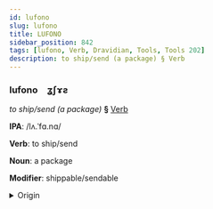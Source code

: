 ```yaml
---
id: lufono
slug: lufono
title: LUFONO
sidebar_position: 842
tags: [lufono, Verb, Dravidian, Tools, Tools 202]
description: to ship/send (a package) § Verb
---
```


### lufono&emsp;<span kind="abugida">ʓʃɤƨ</span>

*to ship/send (a package)* **§** [Verb](../../tags/Verb)

**IPA**: /lʌ.ˈfɑ.nɑ/

**Verb**: to ship/send

**Noun**: a package

**Modifier**: shippable/sendable

<details>
    <summary>Origin</summary>
    Telugu రవాణా ravāṇā [rɐvaːnaː]<br/>
    <em>Dravidian Language Family</em>
</details>
